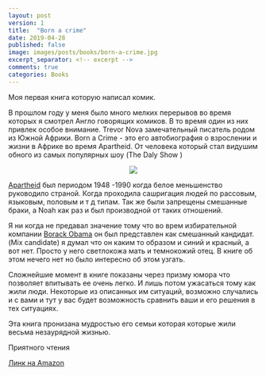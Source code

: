 ```yaml
---
layout: post
version: 1
title:  "Born a crime"
date: 2019-04-28
published: false
image: images/posts/books/born-a-crime.jpg
excerpt_separator: <!-- excerpt -->
comments: true
categories: Books
---
```


Моя первая книга которую написал комик. 

В прошлом году у меня было много мелких перерывов во время которых я смотрел Англо говорящих комиков.  В то время один из них привлек особое внимание. Trevor Nova замечательный писатель родом из Южной Африки.  Born a Crime - это его автобиография о взрослении и жизни в Африке во время Apartheid. От человека который стал видушим обного из самых популярных шоу (The Daly Show )

<!-- excerpt -->

<div style="text-align: center;">
<a target="_blank"  href="https://www.amazon.ca/gp/product/0385689225/ref=as_li_tl?ie=UTF8&camp=15121&creative=330641&creativeASIN=0385689225&linkCode=as2&tag=dlink01-20&linkId=8e40d8cf3a29451d7c720101f94d2778"><img border="0" src="//ws-na.amazon-adsystem.com/widgets/q?_encoding=UTF8&MarketPlace=CA&ASIN=0385689225&ServiceVersion=20070822&ID=AsinImage&WS=1&Format=_SL250_&tag=dlink01-20" ></a><img src="//ir-ca.amazon-adsystem.com/e/ir?t=dlink01-20&l=am2&o=15&a=0385689225" width="1" height="1" border="0" alt="" style="border:none !important; margin:0px !important;" />
</div>

[Apartheid](https://en.wikipedia.org/wiki/Apartheid) был периодом  1948 -1990 когда белое меньшенство руководило страной. Когда проходила сашригация людей по рассовым, языковым, половым и т д типам. Так же были запрещены смешанные браки, а Noah как раз и был производной от таких отношений. 

Я ни когда не предавал значение тому что во врем избирательной компании [Borack Obama](https://en.wikipedia.org/wiki/Barack_Obama) он был представлен как смешанный кандидат. (Mix candidate) я думал что он каким то образом и синий и красный, а вот нет. Просто у него светлокожа мать и темнокожий отец. В книге об этом нечего нет но было интересно об этом узгать.

Сложнейшие момент в книге показаны через призму юмора что позволяет впитывать ее очень легко. И лишь потом ужасаться тому как жили люди. Некоторые из описанных им ситуаций, возможно случались и с вами и тут у вас будет возможность сравнить ваши и его решения в тех ситуациях. 

Эта книга пронизана мудростью его семьи которая которые жили весьма незаурядной жизнью. 

Приятного чтения

[Линк на Amazon](https://www.amazon.ca/gp/product/0385689225/ref=as_li_tl?ie=UTF8&camp=15121&creative=330641&creativeASIN=0385689225&linkCode=as2&tag=dlink01-20&linkId=a9ee7038414da2289b01bf2c2d2f7068)
